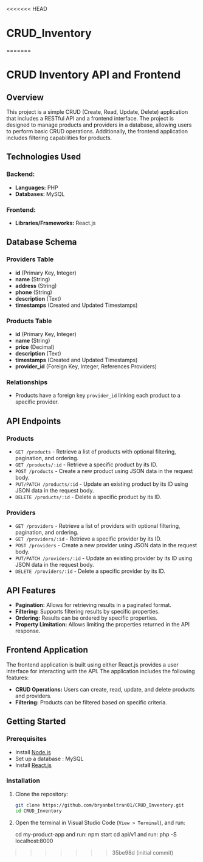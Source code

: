 <<<<<<< HEAD
# CRUD_Inventory
=======
# CRUD Inventory API and Frontend

## Overview

This project is a simple CRUD (Create, Read, Update, Delete) application that includes a RESTful API and a frontend interface. The project is designed to manage products and providers in a database, allowing users to perform basic CRUD operations. Additionally, the frontend application includes filtering capabilities for products.

## Technologies Used

### Backend:
- **Languages:** PHP
- **Databases:** MySQL

### Frontend:
- **Libraries/Frameworks:** React.js 

## Database Schema

### Providers Table
- **id** (Primary Key, Integer)
- **name** (String)
- **address** (String)
- **phone** (String)
- **description** (Text)
- **timestamps** (Created and Updated Timestamps)

### Products Table
- **id** (Primary Key, Integer)
- **name** (String)
- **price** (Decimal)
- **description** (Text)
- **timestamps** (Created and Updated Timestamps)
- **provider_id** (Foreign Key, Integer, References Providers)

### Relationships
- Products have a foreign key `provider_id` linking each product to a specific provider.

## API Endpoints

### Products
- `GET /products` - Retrieve a list of products with optional filtering, pagination, and ordering.
- `GET /products/:id` - Retrieve a specific product by its ID.
- `POST /products` - Create a new product using JSON data in the request body.
- `PUT/PATCH /products/:id` - Update an existing product by its ID using JSON data in the request body.
- `DELETE /products/:id` - Delete a specific product by its ID.

### Providers
- `GET /providers` - Retrieve a list of providers with optional filtering, pagination, and ordering.
- `GET /providers/:id` - Retrieve a specific provider by its ID.
- `POST /providers` - Create a new provider using JSON data in the request body.
- `PUT/PATCH /providers/:id` - Update an existing provider by its ID using JSON data in the request body.
- `DELETE /providers/:id` - Delete a specific provider by its ID.

## API Features
- **Pagination:** Allows for retrieving results in a paginated format.
- **Filtering:** Supports filtering results by specific properties.
- **Ordering:** Results can be ordered by specific properties.
- **Property Limitation:** Allows limiting the properties returned in the API response.

## Frontend Application

The frontend application is built using either React.js provides a user interface for interacting with the API. The application includes the following features:
- **CRUD Operations:** Users can create, read, update, and delete products and providers.
- **Filtering:** Products can be filtered based on specific criteria.

## Getting Started

### Prerequisites
- Install [Node.js](https://nodejs.org/)
- Set up a database : MySQL
- Install [React.js](https://reactjs.org/) 

### Installation

1. Clone the repository:
   ```bash
   git clone https://github.com/bryanbeltran01/CRUD_Inventory.git
   cd CRUD_Inventory
   
2. Open the terminal in Visual Studio Code (`View > Terminal`), and run:

     cd my-product-app   and run:  npm start
     cd api/v1 and run: php -S localhost:8000

>>>>>>> 35be98d (initial commit)
